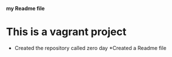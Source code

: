 **my Readme file**
# This is a vagrant project
* Created the repository called zero day
*Created  a Readme file
